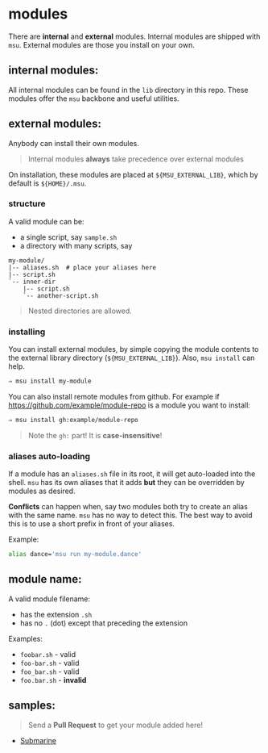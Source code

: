 
# modules

There are **internal** and **external** modules. Internal modules are shipped with `msu`. External modules are those you install on your own.


## internal modules:

All internal modules can be found in the `lib` directory in this repo. These modules offer the `msu` backbone and useful utilities.


## external modules:

Anybody can install their own modules.

> Internal modules **always** take precedence over external modules

On installation, these modules are placed at `${MSU_EXTERNAL_LIB}`, which by default is `${HOME}/.msu`.


### structure

A valid module can be:
  * a single script, say `sample.sh`
  * a directory with many scripts, say
```
my-module/
|-- aliases.sh  # place your aliases here
|-- script.sh
`-- inner-dir
    |-- script.sh
    `-- another-script.sh
```

> Nested directories are allowed.

### installing

You can install external modules, by simple copying the module contents to the external library directory (`${MSU_EXTERNAL_LIB}`). Also, `msu install` can help.

```bash
⇒ msu install my-module
```

You can also install remote modules from github. For example if https://github.com/example/module-repo is a module you want to install:

```bash
⇒ msu install gh:example/module-repo
```

> Note the `gh:` part! It is **case-insensitive**!


### aliases auto-loading

If a module has an `aliases.sh` file in its root, it will get auto-loaded into the shell. `msu` has its own aliases that it adds **but** they can be overridden by modules as desired.

**Conflicts** can happen when, say two modules both try to create an alias with the same name. `msu` has no way to detect this. The best way to avoid this is to use a short prefix in front of your aliases.

Example:

```sh
alias dance='msu run my-module.dance'
```


## module name:

A valid module filename:
  * has the extension `.sh`
  * has no `.` (dot) except that preceding the extension

Examples:
  * `foobar.sh` - valid
  * `foo-bar.sh` - valid
  * `foo_bar.sh` - valid
  * `foo.bar.sh` - **invalid**


## samples:

> Send a **Pull Request** to get your module added here!

* [Submarine](https://github.com/GochoMugo/submarine)
